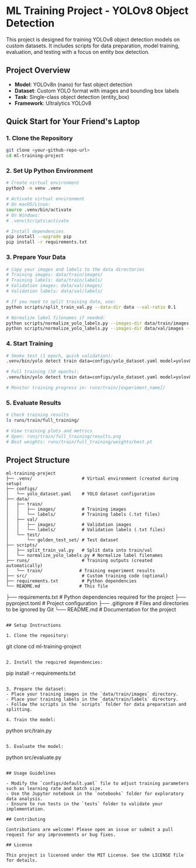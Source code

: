 # ML Training Project - YOLOv8 Object Detection

This project is designed for training YOLOv8 object detection models on custom datasets. It includes scripts for data preparation, model training, evaluation, and testing with a focus on entity box detection.

## Project Overview

- **Model**: YOLOv8n (nano) for fast object detection
- **Dataset**: Custom YOLO format with images and bounding box labels
- **Task**: Single-class object detection (entity_box)
- **Framework**: Ultralytics YOLOv8

## Quick Start for Your Friend's Laptop

### 1. Clone the Repository

```bash
git clone <your-github-repo-url>
cd ml-training-project
```

### 2. Set Up Python Environment

```bash
# Create virtual environment
python3 -m venv .venv

# Activate virtual environment
# On macOS/Linux:
source .venv/bin/activate
# On Windows:
# .venv\Scripts\activate

# Install dependencies
pip install --upgrade pip
pip install -r requirements.txt
```

### 3. Prepare Your Data

```bash
# Copy your images and labels to the data directories
# Training images: data/train/images/
# Training labels: data/train/labels/
# Validation images: data/val/images/
# Validation labels: data/val/labels/

# If you need to split training data, use:
python scripts/split_train_val.py --data-dir data --val-ratio 0.1

# Normalize label filenames if needed:
python scripts/normalize_yolo_labels.py --images-dir data/train/images --labels-dir data/train/labels
python scripts/normalize_yolo_labels.py --images-dir data/val/images --labels-dir data/val/labels
```

### 4. Start Training

```bash
# Smoke test (1 epoch, quick validation):
.venv/bin/yolo detect train data=configs/yolo_dataset.yaml model=yolov8n.pt imgsz=640 epochs=1 batch=8 workers=2 device=auto project=runs/train name=smoke_test

# Full training (50 epochs):
.venv/bin/yolo detect train data=configs/yolo_dataset.yaml model=yolov8n.pt imgsz=640 epochs=50 batch=16 workers=4 device=auto project=runs/train name=full_training

# Monitor training progress in: runs/train/[experiment_name]/
```

### 5. Evaluate Results

```bash
# Check training results
ls runs/train/full_training/

# View training plots and metrics
# Open: runs/train/full_training/results.png
# Best weights: runs/train/full_training/weights/best.pt
```

## Project Structure

```
ml-training-project
├── .venv/                   # Virtual environment (created during setup)
├── configs/
│   └── yolo_dataset.yaml    # YOLO dataset configuration
├── data/
│   ├── train/
│   │   ├── images/          # Training images
│   │   └── labels/          # Training labels (.txt files)
│   ├── val/
│   │   ├── images/          # Validation images
│   │   └── labels/          # Validation labels (.txt files)
│   └── test/
│       └── golden_test_set/ # Test dataset
├── scripts/
│   ├── split_train_val.py   # Split data into train/val
│   └── normalize_yolo_labels.py # Normalize label filenames
├── runs/                    # Training outputs (created automatically)
│   └── train/              # Training experiment results
├── src/                     # Custom training code (optional)
├── requirements.txt         # Python dependencies
└── README.md               # This file
```

├── requirements.txt # Python dependencies required for the project
├── pyproject.toml # Project configuration
├── .gitignore # Files and directories to be ignored by Git
└── README.md # Documentation for the project

```

## Setup Instructions

1. Clone the repository:
```

git clone <repository-url>
cd ml-training-project

```

2. Install the required dependencies:
```

pip install -r requirements.txt

```

3. Prepare the dataset:
- Place your training images in the `data/train/images` directory.
- Place your training labels in the `data/train/labels` directory.
- Follow the scripts in the `scripts` folder for data preparation and splitting.

4. Train the model:
```

python src/train.py

```

5. Evaluate the model:
```

python src/evaluate.py

```

## Usage Guidelines

- Modify the `configs/default.yaml` file to adjust training parameters such as learning rate and batch size.
- Use the Jupyter notebook in the `notebooks` folder for exploratory data analysis.
- Ensure to run tests in the `tests` folder to validate your implementation.

## Contributing

Contributions are welcome! Please open an issue or submit a pull request for any improvements or bug fixes.

## License

This project is licensed under the MIT License. See the LICENSE file for details.
```
